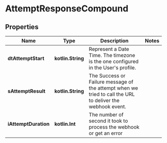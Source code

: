 
# AttemptResponseCompound

## Properties
| Name | Type | Description | Notes |
| ------------ | ------------- | ------------- | ------------- |
| **dtAttemptStart** | **kotlin.String** | Represent a Date Time. The timezone is the one configured in the User&#39;s profile. |  |
| **sAttemptResult** | **kotlin.String** | The Success or Failure message of the attempt when we tried to call the URL to deliver the webhook event. |  |
| **iAttemptDuration** | **kotlin.Int** | The number of second it took to process the webhook or get an error |  |



